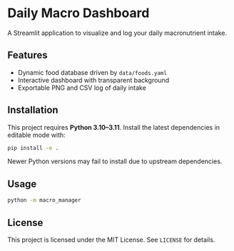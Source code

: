 # Daily Macro Dashboard

A Streamlit application to visualize and log your daily macronutrient intake.

## Features
- Dynamic food database driven by `data/foods.yaml`
- Interactive dashboard with transparent background
- Exportable PNG and CSV log of daily intake

## Installation
This project requires **Python 3.10–3.11**. Install the latest
dependencies in editable mode with:
```bash
pip install -e .
```
Newer Python versions may fail to install due to upstream dependencies.

## Usage
```bash
python -m macro_manager
```

## License
This project is licensed under the MIT License. See `LICENSE` for details.
